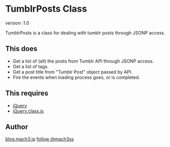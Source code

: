 TumblrPosts Class
=====

version
:1.0

TumblrPosts is a class for dealing with tumblr posts through JSONP access.


This does
-----

- Get a list of (all) the posts from Tumblr API through JSONP access.
- Get a list of tags.
- Get a post title from "Tumblr Post" object passed by API.
- Fire the events when loading process goes, or is completed.

This requires
-----

- [jQuery](http://jquery.com)
- [jQuery.class.js](http://blog.mach3.jp/2010/09/jquery-class-js.html)


Author
-----

[blog.mach3.jp](http://blog.mach3.jp/)
[follow @mach3ss](http://twitter.com/mach3ss)





